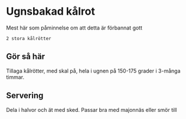# Ugnsbakad kålrot
Mest här som påminnelse om att detta är förbannat gott
```
2 stora kålrötter
```

## Gör så här
Tillaga kålrötter, med skal på, hela i ugnen på 150-175 grader i 3-många timmar.

## Servering
Dela i halvor och ät med sked. Passar bra med majonnäs eller smör till
